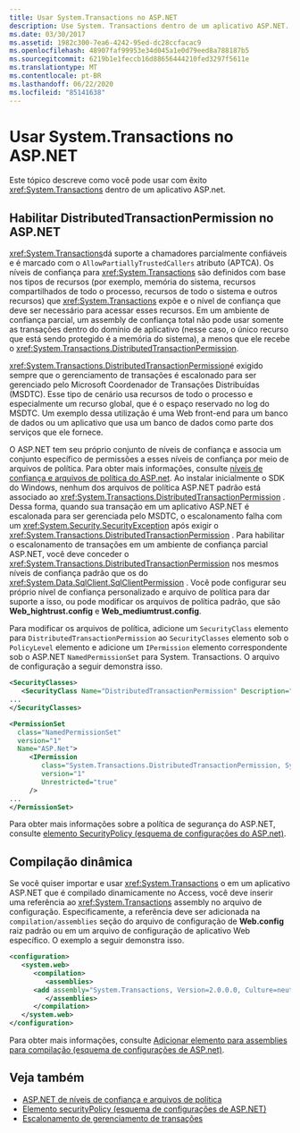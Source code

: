```yaml
---
title: Usar System.Transactions no ASP.NET
description: Use System. Transactions dentro de um aplicativo ASP.NET. Habilite as permissões de transação distribuída e trabalhe com a compilação dinâmica.
ms.date: 03/30/2017
ms.assetid: 1982c300-7ea6-4242-95ed-dc28ccfacac9
ms.openlocfilehash: 48907faf99953e34d045a1e0d79eed8a788187b5
ms.sourcegitcommit: 6219b1e1feccb16d88656444210fed3297f5611e
ms.translationtype: MT
ms.contentlocale: pt-BR
ms.lasthandoff: 06/22/2020
ms.locfileid: "85141638"
---
```

# <a name="using-systemtransactions-in-aspnet"></a>Usar System.Transactions no ASP.NET
Este tópico descreve como você pode usar com êxito <xref:System.Transactions> dentro de um aplicativo ASP.net.

## <a name="enable-distributedtransactionpermission-in-aspnet"></a>Habilitar DistributedTransactionPermission no ASP.NET
 <xref:System.Transactions>dá suporte a chamadores parcialmente confiáveis e é marcado com o `AllowPartiallyTrustedCallers` atributo (APTCA). Os níveis de confiança para <xref:System.Transactions> são definidos com base nos tipos de recursos (por exemplo, memória do sistema, recursos compartilhados de todo o processo, recursos de todo o sistema e outros recursos) que <xref:System.Transactions> expõe e o nível de confiança que deve ser necessário para acessar esses recursos. Em um ambiente de confiança parcial, um assembly de confiança total não pode usar somente as transações dentro do domínio de aplicativo (nesse caso, o único recurso que está sendo protegido é a memória do sistema), a menos que ele recebe o <xref:System.Transactions.DistributedTransactionPermission>.

 <xref:System.Transactions.DistributedTransactionPermission>é exigido sempre que o gerenciamento de transações é escalonado para ser gerenciado pelo Microsoft Coordenador de Transações Distribuídas (MSDTC). Esse tipo de cenário usa recursos de todo o processo e especialmente um recurso global, que é o espaço reservado no log do MSDTC. Um exemplo dessa utilização é uma Web front-end para um banco de dados ou um aplicativo que usa um banco de dados como parte dos serviços que ele fornece.

 O ASP.NET tem seu próprio conjunto de níveis de confiança e associa um conjunto específico de permissões a esses níveis de confiança por meio de arquivos de política. Para obter mais informações, consulte [níveis de confiança e arquivos de política do ASP.net](https://docs.microsoft.com/previous-versions/aspnet/wyts434y(v=vs.100)). Ao instalar inicialmente o SDK do Windows, nenhum dos arquivos de política ASP.NET padrão está associado ao <xref:System.Transactions.DistributedTransactionPermission> . Dessa forma, quando sua transação em um aplicativo ASP.NET é escalonada para ser gerenciada pelo MSDTC, o escalonamento falha com um <xref:System.Security.SecurityException> após exigir o <xref:System.Transactions.DistributedTransactionPermission> . Para habilitar o escalonamento de transações em um ambiente de confiança parcial ASP.NET, você deve conceder o <xref:System.Transactions.DistributedTransactionPermission> nos mesmos níveis de confiança padrão que os do <xref:System.Data.SqlClient.SqlClientPermission> . Você pode configurar seu próprio nível de confiança personalizado e arquivo de política para dar suporte a isso, ou pode modificar os arquivos de política padrão, que são **Web_hightrust.config** e **Web_mediumtrust.config**.

 Para modificar os arquivos de política, adicione um `SecurityClass` elemento para `DistributedTransactionPermission` ao `SecurityClasses` elemento sob o `PolicyLevel` elemento e adicione um `IPermission` elemento correspondente sob o ASP.NET `NamedPermissionSet` para System. Transactions. O arquivo de configuração a seguir demonstra isso.

```xml
<SecurityClasses>
   <SecurityClass Name="DistributedTransactionPermission" Description="System.Transactions.DistributedTransactionPermission, System.Transactions, Version=2.0.0.0, Culture=neutral, PublicKeyToken=b77a5c561934e089"/>
...
</SecurityClasses>

<PermissionSet
  class="NamedPermissionSet"
  version="1"
  Name="ASP.Net">
     <IPermission
        class="System.Transactions.DistributedTransactionPermission, System.Transactions, Version=2.0.0.0, Culture=neutral, PublicKeyToken=b77a5c561934e089"
        version="1"
        Unrestricted="true"
     />
...
</PermissionSet>
```

 Para obter mais informações sobre a política de segurança do ASP.NET, consulte [elemento SecurityPolicy (esquema de configurações do ASP.net)](https://docs.microsoft.com/previous-versions/dotnet/netframework-4.0/zhs35b56(v=vs.100)).

## <a name="dynamic-compilation"></a>Compilação dinâmica
 Se você quiser importar e usar <xref:System.Transactions> o em um aplicativo ASP.NET que é compilado dinamicamente no Access, você deve inserir uma referência ao <xref:System.Transactions> assembly no arquivo de configuração. Especificamente, a referência deve ser adicionada na `compilation/assemblies` seção do arquivo de configuração de **Web.config** raiz padrão ou em um arquivo de configuração de aplicativo Web específico. O exemplo a seguir demonstra isso.

```xml
<configuration>
   <system.web>
      <compilation>
         <assemblies>
      <add assembly="System.Transactions, Version=2.0.0.0, Culture=neutral, PublicKeyToken=b77a5c561934e089" />
         </assemblies>
      </compilation>
   </system.web>
</configuration>
```

 Para obter mais informações, consulte [Adicionar elemento para assemblies para compilação (esquema de configurações de ASP.net)](https://docs.microsoft.com/previous-versions/dotnet/netframework-4.0/37e2zyhb(v=vs.100)).

## <a name="see-also"></a>Veja também

- [ASP.NET de níveis de confiança e arquivos de política](https://docs.microsoft.com/previous-versions/aspnet/wyts434y(v=vs.100))
- [Elemento securityPolicy (esquema de configurações de ASP.NET)](https://docs.microsoft.com/previous-versions/dotnet/netframework-4.0/zhs35b56(v=vs.100))
- [Escalonamento de gerenciamento de transações](transaction-management-escalation.md)
